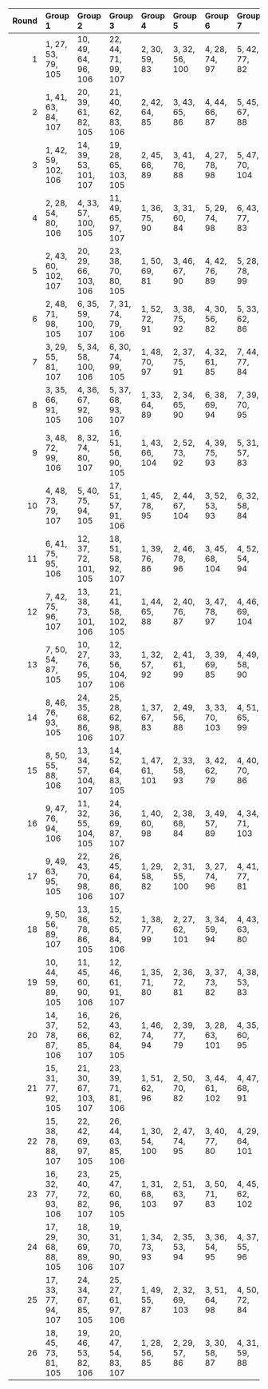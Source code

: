 |   Round | Group 1             | Group 2              | Group 3              | Group 4        | Group 5        | Group 6        | Group 7        | Group 8        | Group 9        | Group 10       | Group 11        | Group 12        | Group 13        | Group 14        | Group 15        | Group 16        | Group 17        | Group 18        | Group 19        | Group 20        | Group 21        | Group 22        | Group 23        | Group 24        | Group 25        | Group 26        |
|--------:|:--------------------|:---------------------|:---------------------|:---------------|:---------------|:---------------|:---------------|:---------------|:---------------|:---------------|:----------------|:----------------|:----------------|:----------------|:----------------|:----------------|:----------------|:----------------|:----------------|:----------------|:----------------|:----------------|:----------------|:----------------|:----------------|:----------------|
|       1 | 1, 27, 53, 79, 105  | 10, 49, 64, 96, 106  | 22, 44, 71, 99, 107  | 2, 30, 59, 83  | 3, 32, 56, 100 | 4, 28, 74, 97  | 5, 42, 77, 82  | 6, 31, 66, 101 | 7, 38, 63, 98  | 8, 47, 67, 84  | 9, 45, 54, 91   | 11, 41, 57, 103 | 12, 51, 73, 86  | 13, 50, 60, 93  | 14, 34, 72, 102 | 15, 37, 58, 81  | 16, 33, 76, 80  | 17, 40, 78, 90  | 18, 39, 62, 104 | 19, 52, 69, 88  | 20, 48, 68, 95  | 21, 35, 75, 89  | 23, 29, 61, 92  | 24, 43, 55, 94  | 25, 36, 70, 85  | 26, 46, 65, 87  |
|       2 | 1, 41, 63, 84, 107  | 20, 39, 61, 82, 105  | 21, 40, 62, 83, 106  | 2, 42, 64, 85  | 3, 43, 65, 86  | 4, 44, 66, 87  | 5, 45, 67, 88  | 6, 46, 68, 89  | 7, 47, 69, 90  | 8, 27, 70, 91  | 9, 28, 71, 92   | 10, 29, 72, 93  | 11, 30, 73, 94  | 12, 31, 53, 95  | 13, 32, 54, 96  | 14, 33, 55, 97  | 15, 34, 56, 98  | 16, 35, 57, 99  | 17, 36, 58, 79  | 18, 37, 59, 80  | 19, 38, 60, 81  | 22, 52, 77, 102 | 23, 48, 78, 103 | 24, 49, 74, 104 | 25, 50, 75, 100 | 26, 51, 76, 101 |
|       3 | 1, 42, 59, 102, 106 | 14, 39, 53, 101, 107 | 19, 28, 65, 103, 105 | 2, 45, 66, 89  | 3, 41, 76, 88  | 4, 27, 78, 98  | 5, 47, 70, 104 | 6, 52, 56, 96  | 7, 48, 55, 82  | 8, 43, 75, 97  | 9, 35, 61, 87   | 10, 38, 67, 91  | 11, 40, 64, 100 | 12, 36, 74, 84  | 13, 29, 77, 90  | 15, 46, 71, 85  | 16, 34, 54, 92  | 17, 32, 62, 99  | 18, 49, 72, 83  | 20, 51, 60, 94  | 21, 50, 68, 80  | 22, 31, 58, 86  | 23, 37, 69, 79  | 24, 30, 63, 81  | 25, 44, 57, 93  | 26, 33, 73, 95  |
|       4 | 2, 28, 54, 80, 106  | 4, 33, 57, 100, 105  | 11, 49, 65, 97, 107  | 1, 36, 75, 90  | 3, 31, 60, 84  | 5, 29, 74, 98  | 6, 43, 77, 83  | 7, 32, 67, 101 | 8, 39, 64, 99  | 9, 27, 68, 85  | 10, 46, 55, 92  | 12, 42, 58, 103 | 13, 51, 53, 87  | 14, 50, 61, 94  | 15, 35, 73, 102 | 16, 38, 59, 82  | 17, 34, 76, 81  | 18, 41, 78, 91  | 19, 40, 63, 104 | 20, 52, 70, 89  | 21, 48, 69, 96  | 22, 45, 72, 79  | 23, 30, 62, 93  | 24, 44, 56, 95  | 25, 37, 71, 86  | 26, 47, 66, 88  |
|       5 | 2, 43, 60, 102, 107 | 20, 29, 66, 103, 106 | 23, 38, 70, 80, 105  | 1, 50, 69, 81  | 3, 46, 67, 90  | 4, 42, 76, 89  | 5, 28, 78, 99  | 6, 27, 71, 104 | 7, 52, 57, 97  | 8, 48, 56, 83  | 9, 44, 75, 98   | 10, 36, 62, 88  | 11, 39, 68, 92  | 12, 41, 65, 100 | 13, 37, 74, 85  | 14, 30, 77, 91  | 15, 40, 54, 101 | 16, 47, 72, 86  | 17, 35, 55, 93  | 18, 33, 63, 79  | 19, 49, 73, 84  | 21, 51, 61, 95  | 22, 32, 59, 87  | 24, 31, 64, 82  | 25, 45, 58, 94  | 26, 34, 53, 96  |
|       6 | 2, 48, 71, 98, 105  | 6, 35, 59, 100, 107  | 7, 31, 74, 79, 106   | 1, 52, 72, 91  | 3, 38, 75, 92  | 4, 30, 56, 82  | 5, 33, 62, 86  | 8, 45, 77, 85  | 9, 34, 69, 101 | 10, 41, 66, 80 | 11, 29, 70, 87  | 12, 27, 57, 94  | 13, 49, 67, 99  | 14, 44, 60, 103 | 15, 51, 55, 89  | 16, 50, 63, 96  | 17, 37, 54, 102 | 18, 40, 61, 84  | 19, 36, 76, 83  | 20, 43, 78, 93  | 21, 42, 65, 104 | 22, 47, 53, 81  | 23, 32, 64, 95  | 24, 46, 58, 97  | 25, 39, 73, 88  | 26, 28, 68, 90  |
|       7 | 3, 29, 55, 81, 107  | 5, 34, 58, 100, 106  | 6, 30, 74, 99, 105   | 1, 48, 70, 97  | 2, 37, 75, 91  | 4, 32, 61, 85  | 7, 44, 77, 84  | 8, 33, 68, 101 | 9, 40, 65, 79  | 10, 28, 69, 86 | 11, 47, 56, 93  | 12, 49, 66, 98  | 13, 43, 59, 103 | 14, 51, 54, 88  | 15, 50, 62, 95  | 16, 36, 53, 102 | 17, 39, 60, 83  | 18, 35, 76, 82  | 19, 42, 78, 92  | 20, 41, 64, 104 | 21, 52, 71, 90  | 22, 46, 73, 80  | 23, 31, 63, 94  | 24, 45, 57, 96  | 25, 38, 72, 87  | 26, 27, 67, 89  |
|       8 | 3, 35, 66, 91, 105  | 4, 36, 67, 92, 106   | 5, 37, 68, 93, 107   | 1, 33, 64, 89  | 2, 34, 65, 90  | 6, 38, 69, 94  | 7, 39, 70, 95  | 8, 40, 71, 96  | 9, 41, 72, 97  | 10, 42, 73, 98 | 11, 43, 53, 99  | 12, 44, 54, 79  | 13, 45, 55, 80  | 14, 46, 56, 81  | 15, 47, 57, 82  | 16, 27, 58, 83  | 17, 28, 59, 84  | 18, 29, 60, 85  | 19, 30, 61, 86  | 20, 31, 62, 87  | 21, 32, 63, 88  | 22, 49, 76, 103 | 23, 50, 77, 104 | 24, 51, 78, 100 | 25, 52, 74, 101 | 26, 48, 75, 102 |
|       9 | 3, 48, 72, 99, 106  | 8, 32, 74, 80, 107   | 16, 51, 56, 90, 105  | 1, 43, 66, 104 | 2, 52, 73, 92  | 4, 39, 75, 93  | 5, 31, 57, 83  | 6, 34, 63, 87  | 7, 36, 60, 100 | 9, 46, 77, 86  | 10, 35, 70, 101 | 11, 42, 67, 81  | 12, 30, 71, 88  | 13, 28, 58, 95  | 14, 49, 68, 79  | 15, 45, 61, 103 | 17, 50, 64, 97  | 18, 38, 55, 102 | 19, 41, 62, 85  | 20, 37, 76, 84  | 21, 44, 78, 94  | 22, 27, 54, 82  | 23, 33, 65, 96  | 24, 47, 59, 98  | 25, 40, 53, 89  | 26, 29, 69, 91  |
|      10 | 4, 48, 73, 79, 107  | 5, 40, 75, 94, 105   | 17, 51, 57, 91, 106  | 1, 45, 78, 95  | 2, 44, 67, 104 | 3, 52, 53, 93  | 6, 32, 58, 84  | 7, 35, 64, 88  | 8, 37, 61, 100 | 9, 33, 74, 81  | 10, 47, 77, 87  | 11, 36, 71, 101 | 12, 43, 68, 82  | 13, 31, 72, 89  | 14, 29, 59, 96  | 15, 49, 69, 80  | 16, 46, 62, 103 | 18, 50, 65, 98  | 19, 39, 56, 102 | 20, 42, 63, 86  | 21, 38, 76, 85  | 22, 28, 55, 83  | 23, 34, 66, 97  | 24, 27, 60, 99  | 25, 41, 54, 90  | 26, 30, 70, 92  |
|      11 | 6, 41, 75, 95, 106  | 12, 37, 72, 101, 105 | 18, 51, 58, 92, 107  | 1, 39, 76, 86  | 2, 46, 78, 96  | 3, 45, 68, 104 | 4, 52, 54, 94  | 5, 48, 53, 80  | 7, 33, 59, 85  | 8, 36, 65, 89  | 9, 38, 62, 100  | 10, 34, 74, 82  | 11, 27, 77, 88  | 13, 44, 69, 83  | 14, 32, 73, 90  | 15, 30, 60, 97  | 16, 49, 70, 81  | 17, 47, 63, 103 | 19, 50, 66, 99  | 20, 40, 57, 102 | 21, 43, 64, 87  | 22, 29, 56, 84  | 23, 35, 67, 98  | 24, 28, 61, 79  | 25, 42, 55, 91  | 26, 31, 71, 93  |
|      12 | 7, 42, 75, 96, 107  | 13, 38, 73, 101, 106 | 21, 41, 58, 102, 105 | 1, 44, 65, 88  | 2, 40, 76, 87  | 3, 47, 78, 97  | 4, 46, 69, 104 | 5, 52, 55, 95  | 6, 48, 54, 81  | 8, 34, 60, 86  | 9, 37, 66, 90   | 10, 39, 63, 100 | 11, 35, 74, 83  | 12, 28, 77, 89  | 14, 45, 70, 84  | 15, 33, 53, 91  | 16, 31, 61, 98  | 17, 49, 71, 82  | 18, 27, 64, 103 | 19, 51, 59, 93  | 20, 50, 67, 79  | 22, 30, 57, 85  | 23, 36, 68, 99  | 24, 29, 62, 80  | 25, 43, 56, 92  | 26, 32, 72, 94  |
|      13 | 7, 50, 54, 87, 105  | 10, 27, 76, 95, 107  | 12, 33, 56, 104, 106 | 1, 32, 57, 92  | 2, 41, 61, 99  | 3, 39, 69, 85  | 4, 49, 58, 90  | 5, 35, 72, 103 | 6, 51, 67, 80  | 8, 28, 66, 102 | 9, 31, 73, 96   | 11, 34, 78, 84  | 13, 52, 63, 82  | 14, 48, 62, 89  | 15, 29, 75, 83  | 16, 42, 68, 94  | 17, 45, 53, 98  | 18, 47, 71, 100 | 19, 43, 74, 91  | 20, 36, 77, 97  | 21, 46, 60, 101 | 22, 38, 65, 93  | 23, 44, 55, 86  | 24, 37, 70, 88  | 25, 30, 64, 79  | 26, 40, 59, 81  |
|      14 | 8, 46, 76, 93, 105  | 24, 35, 68, 86, 106  | 25, 28, 62, 98, 107  | 1, 37, 67, 83  | 2, 49, 56, 88  | 3, 33, 70, 103 | 4, 51, 65, 99  | 5, 50, 73, 85  | 6, 47, 64, 102 | 7, 29, 71, 94  | 9, 32, 78, 82   | 10, 31, 54, 104 | 11, 52, 61, 80  | 12, 48, 60, 87  | 13, 27, 75, 81  | 14, 40, 66, 92  | 15, 43, 72, 96  | 16, 45, 69, 100 | 17, 41, 74, 89  | 18, 34, 77, 95  | 19, 44, 58, 101 | 20, 30, 55, 90  | 21, 39, 59, 97  | 22, 36, 63, 91  | 23, 42, 53, 84  | 26, 38, 57, 79  |
|      15 | 8, 50, 55, 88, 106  | 13, 34, 57, 104, 107 | 14, 52, 64, 83, 105  | 1, 47, 61, 101 | 2, 33, 58, 93  | 3, 42, 62, 79  | 4, 40, 70, 86  | 5, 49, 59, 91  | 6, 36, 73, 103 | 7, 51, 68, 81  | 9, 29, 67, 102  | 10, 32, 53, 97  | 11, 28, 76, 96  | 12, 35, 78, 85  | 15, 48, 63, 90  | 16, 30, 75, 84  | 17, 43, 69, 95  | 18, 46, 54, 99  | 19, 27, 72, 100 | 20, 44, 74, 92  | 21, 37, 77, 98  | 22, 39, 66, 94  | 23, 45, 56, 87  | 24, 38, 71, 89  | 25, 31, 65, 80  | 26, 41, 60, 82  |
|      16 | 9, 47, 76, 94, 106  | 11, 32, 55, 104, 105 | 24, 36, 69, 87, 107  | 1, 40, 60, 98  | 2, 38, 68, 84  | 3, 49, 57, 89  | 4, 34, 71, 103 | 5, 51, 66, 79  | 6, 50, 53, 86  | 7, 27, 65, 102 | 8, 30, 72, 95   | 10, 33, 78, 83  | 12, 52, 62, 81  | 13, 48, 61, 88  | 14, 28, 75, 82  | 15, 41, 67, 93  | 16, 44, 73, 97  | 17, 46, 70, 100 | 18, 42, 74, 90  | 19, 35, 77, 96  | 20, 45, 59, 101 | 21, 31, 56, 91  | 22, 37, 64, 92  | 23, 43, 54, 85  | 25, 29, 63, 99  | 26, 39, 58, 80  |
|      17 | 9, 49, 63, 95, 105  | 22, 43, 70, 98, 106  | 26, 45, 64, 86, 107  | 1, 29, 58, 82  | 2, 31, 55, 100 | 3, 27, 74, 96  | 4, 41, 77, 81  | 5, 30, 65, 101 | 6, 37, 62, 97  | 7, 46, 66, 83  | 8, 44, 53, 90   | 10, 40, 56, 103 | 11, 51, 72, 85  | 12, 50, 59, 92  | 13, 33, 71, 102 | 14, 36, 57, 80  | 15, 32, 76, 79  | 16, 39, 78, 89  | 17, 38, 61, 104 | 18, 52, 68, 87  | 19, 48, 67, 94  | 20, 34, 75, 88  | 21, 47, 73, 99  | 23, 28, 60, 91  | 24, 42, 54, 93  | 25, 35, 69, 84  |
|      18 | 9, 50, 56, 89, 107  | 13, 36, 78, 86, 105  | 15, 52, 65, 84, 106  | 1, 38, 77, 99  | 2, 27, 62, 101 | 3, 34, 59, 94  | 4, 43, 63, 80  | 5, 41, 71, 87  | 6, 49, 60, 92  | 7, 37, 53, 103 | 8, 51, 69, 82   | 10, 30, 68, 102 | 11, 33, 54, 98  | 12, 29, 76, 97  | 14, 35, 58, 104 | 16, 48, 64, 91  | 17, 31, 75, 85  | 18, 44, 70, 96  | 19, 47, 55, 79  | 20, 28, 73, 100 | 21, 45, 74, 93  | 22, 40, 67, 95  | 23, 46, 57, 88  | 24, 39, 72, 90  | 25, 32, 66, 81  | 26, 42, 61, 83  |
|      19 | 10, 44, 59, 89, 105 | 11, 45, 60, 90, 106  | 12, 46, 61, 91, 107  | 1, 35, 71, 80  | 2, 36, 72, 81  | 3, 37, 73, 82  | 4, 38, 53, 83  | 5, 39, 54, 84  | 6, 40, 55, 85  | 7, 41, 56, 86  | 8, 42, 57, 87   | 9, 43, 58, 88   | 13, 47, 62, 92  | 14, 27, 63, 93  | 15, 28, 64, 94  | 16, 29, 65, 95  | 17, 30, 66, 96  | 18, 31, 67, 97  | 19, 32, 68, 98  | 20, 33, 69, 99  | 21, 34, 70, 79  | 22, 51, 75, 104 | 23, 52, 76, 100 | 24, 48, 77, 101 | 25, 49, 78, 102 | 26, 50, 74, 103 |
|      20 | 14, 37, 78, 87, 106 | 16, 52, 66, 85, 107  | 26, 43, 62, 84, 105  | 1, 46, 74, 94  | 2, 39, 77, 79  | 3, 28, 63, 101 | 4, 35, 60, 95  | 5, 44, 64, 81  | 6, 42, 72, 88  | 7, 49, 61, 93  | 8, 38, 54, 103  | 9, 51, 70, 83   | 10, 50, 57, 90  | 11, 31, 69, 102 | 12, 34, 55, 99  | 13, 30, 76, 98  | 15, 36, 59, 104 | 17, 48, 65, 92  | 18, 32, 75, 86  | 19, 45, 71, 97  | 20, 27, 56, 80  | 21, 29, 53, 100 | 22, 41, 68, 96  | 23, 47, 58, 89  | 24, 40, 73, 91  | 25, 33, 67, 82  |
|      21 | 15, 31, 77, 92, 105 | 21, 30, 67, 103, 107 | 23, 39, 71, 81, 106  | 1, 51, 62, 96  | 2, 50, 70, 82  | 3, 44, 61, 102 | 4, 47, 68, 91  | 5, 43, 76, 90  | 6, 29, 78, 79  | 7, 28, 72, 104 | 8, 52, 58, 98   | 9, 48, 57, 84   | 10, 45, 75, 99  | 11, 37, 63, 89  | 12, 40, 69, 93  | 13, 42, 66, 100 | 14, 38, 74, 86  | 16, 41, 55, 101 | 17, 27, 73, 87  | 18, 36, 56, 94  | 19, 34, 64, 80  | 20, 49, 53, 85  | 22, 33, 60, 88  | 24, 32, 65, 83  | 25, 46, 59, 95  | 26, 35, 54, 97  |
|      22 | 15, 38, 78, 88, 107 | 22, 42, 69, 97, 105  | 26, 44, 63, 85, 106  | 1, 30, 54, 100 | 2, 47, 74, 95  | 3, 40, 77, 80  | 4, 29, 64, 101 | 5, 36, 61, 96  | 6, 45, 65, 82  | 7, 43, 73, 89  | 8, 49, 62, 94   | 9, 39, 55, 103  | 10, 51, 71, 84  | 11, 50, 58, 91  | 12, 32, 70, 102 | 13, 35, 56, 79  | 14, 31, 76, 99  | 16, 37, 60, 104 | 17, 52, 67, 86  | 18, 48, 66, 93  | 19, 33, 75, 87  | 20, 46, 72, 98  | 21, 28, 57, 81  | 23, 27, 59, 90  | 24, 41, 53, 92  | 25, 34, 68, 83  |
|      23 | 16, 32, 77, 93, 106 | 23, 40, 72, 82, 107  | 25, 47, 60, 96, 105  | 1, 31, 68, 103 | 2, 51, 63, 97  | 3, 50, 71, 83  | 4, 45, 62, 102 | 5, 27, 69, 92  | 6, 44, 76, 91  | 7, 30, 78, 80  | 8, 29, 73, 104  | 9, 52, 59, 99   | 10, 48, 58, 85  | 11, 46, 75, 79  | 12, 38, 64, 90  | 13, 41, 70, 94  | 14, 43, 67, 100 | 15, 39, 74, 87  | 17, 42, 56, 101 | 18, 28, 53, 88  | 19, 37, 57, 95  | 20, 35, 65, 81  | 21, 49, 54, 86  | 22, 34, 61, 89  | 24, 33, 66, 84  | 26, 36, 55, 98  |
|      24 | 17, 29, 68, 88, 105 | 18, 30, 69, 89, 106  | 19, 31, 70, 90, 107  | 1, 34, 73, 93  | 2, 35, 53, 94  | 3, 36, 54, 95  | 4, 37, 55, 96  | 5, 38, 56, 97  | 6, 39, 57, 98  | 7, 40, 58, 99  | 8, 41, 59, 79   | 9, 42, 60, 80   | 10, 43, 61, 81  | 11, 44, 62, 82  | 12, 45, 63, 83  | 13, 46, 64, 84  | 14, 47, 65, 85  | 15, 27, 66, 86  | 16, 28, 67, 87  | 20, 32, 71, 91  | 21, 33, 72, 92  | 22, 50, 78, 101 | 23, 51, 74, 102 | 24, 52, 75, 103 | 25, 48, 76, 104 | 26, 49, 77, 100 |
|      25 | 17, 33, 77, 94, 107 | 24, 34, 67, 85, 105  | 25, 27, 61, 97, 106  | 1, 49, 55, 87  | 2, 32, 69, 103 | 3, 51, 64, 98  | 4, 50, 72, 84  | 5, 46, 63, 102 | 6, 28, 70, 93  | 7, 45, 76, 92  | 8, 31, 78, 81   | 9, 30, 53, 104  | 10, 52, 60, 79  | 11, 48, 59, 86  | 12, 47, 75, 80  | 13, 39, 65, 91  | 14, 42, 71, 95  | 15, 44, 68, 100 | 16, 40, 74, 88  | 18, 43, 57, 101 | 19, 29, 54, 89  | 20, 38, 58, 96  | 21, 36, 66, 82  | 22, 35, 62, 90  | 23, 41, 73, 83  | 26, 37, 56, 99  |
|      26 | 18, 45, 73, 81, 105 | 19, 46, 53, 82, 106  | 20, 47, 54, 83, 107  | 1, 28, 56, 85  | 2, 29, 57, 86  | 3, 30, 58, 87  | 4, 31, 59, 88  | 5, 32, 60, 89  | 6, 33, 61, 90  | 7, 34, 62, 91  | 8, 35, 63, 92   | 9, 36, 64, 93   | 10, 37, 65, 94  | 11, 38, 66, 95  | 12, 39, 67, 96  | 13, 40, 68, 97  | 14, 41, 69, 98  | 15, 42, 70, 99  | 16, 43, 71, 79  | 17, 44, 72, 80  | 21, 27, 55, 84  | 22, 48, 74, 100 | 23, 49, 75, 101 | 24, 50, 76, 102 | 25, 51, 77, 103 | 26, 52, 78, 104 |